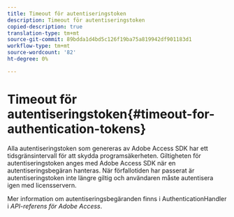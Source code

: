 ```yaml
---
title: Timeout för autentiseringstoken
description: Timeout för autentiseringstoken
copied-description: true
translation-type: tm+mt
source-git-commit: 89bdda1d4bd5c126f19ba75a819942df901183d1
workflow-type: tm+mt
source-wordcount: '82'
ht-degree: 0%

---
```



# Timeout för autentiseringstoken{#timeout-for-authentication-tokens}

Alla autentiseringstoken som genereras av Adobe Access SDK har ett tidsgränsintervall för att skydda programsäkerheten. Giltigheten för autentiseringstoken anges med Adobe Access SDK när en autentiseringsbegäran hanteras. När förfallotiden har passerat är autentiseringstoken inte längre giltig och användaren måste autentisera igen med licensservern.

Mer information om autentiseringsbegäranden finns i AuthenticationHandler i *API-referens för Adobe Access*.
